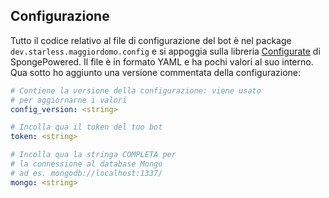 ## Configurazione
Tutto il codice relativo al file di configurazione del bot è nel package `dev.starless.maggiordomo.config` e si appoggia sulla libreria [Configurate](https://github.com/SpongePowered/Configurate) di SpongePowered.
Il file è in formato YAML e ha pochi valori al suo interno. Qua sotto ho aggiunto una versione commentata della configurazione:
```yaml
# Contiene la versione della configurazione: viene usato
# per aggiornarne i valori
config_version: <string>

# Incolla qua il token del tuo bot
token: <string>

# Incolla qua la stringa COMPLETA per
# la connessione al database Mongo
# ad es. mongodb://localhost:1337/
mongo: <string>